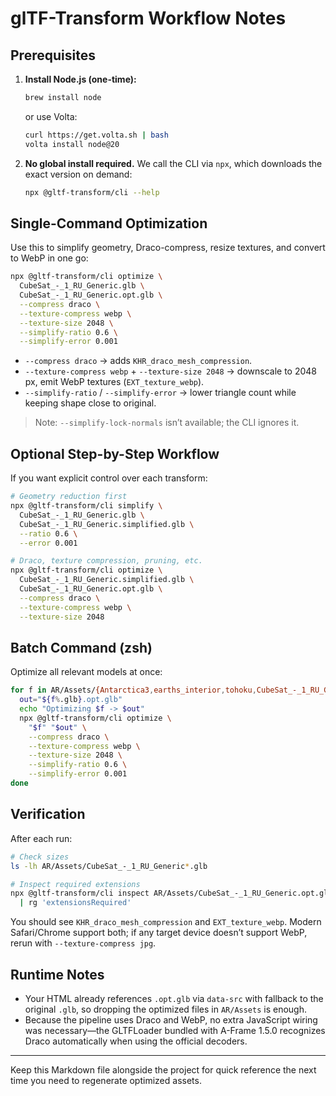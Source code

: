 # glTF-Transform Workflow Notes

## Prerequisites

1. **Install Node.js (one-time):**
   ```bash
   brew install node
   ```
   or use Volta:
   ```bash
   curl https://get.volta.sh | bash
   volta install node@20
   ```

2. **No global install required.** We call the CLI via `npx`, which downloads the exact version on demand:
   ```bash
   npx @gltf-transform/cli --help
   ```

## Single-Command Optimization

Use this to simplify geometry, Draco-compress, resize textures, and convert to WebP in one go:

```bash
npx @gltf-transform/cli optimize \
  CubeSat_-_1_RU_Generic.glb \
  CubeSat_-_1_RU_Generic.opt.glb \
  --compress draco \
  --texture-compress webp \
  --texture-size 2048 \
  --simplify-ratio 0.6 \
  --simplify-error 0.001
```

- `--compress draco` → adds `KHR_draco_mesh_compression`.
- `--texture-compress webp` + `--texture-size 2048` → downscale to 2048 px, emit WebP textures (`EXT_texture_webp`).
- `--simplify-ratio` / `--simplify-error` → lower triangle count while keeping shape close to original.

> Note: `--simplify-lock-normals` isn’t available; the CLI ignores it.

## Optional Step-by-Step Workflow

If you want explicit control over each transform:

```bash
# Geometry reduction first
npx @gltf-transform/cli simplify \
  CubeSat_-_1_RU_Generic.glb \
  CubeSat_-_1_RU_Generic.simplified.glb \
  --ratio 0.6 \
  --error 0.001

# Draco, texture compression, pruning, etc.
npx @gltf-transform/cli optimize \
  CubeSat_-_1_RU_Generic.simplified.glb \
  CubeSat_-_1_RU_Generic.opt.glb \
  --compress draco \
  --texture-compress webp \
  --texture-size 2048
```

## Batch Command (zsh)

Optimize all relevant models at once:

```bash
for f in AR/Assets/{Antarctica3,earths_interior,tohoku,CubeSat_-_1_RU_Generic}.glb; do
  out="${f%.glb}.opt.glb"
  echo "Optimizing $f -> $out"
  npx @gltf-transform/cli optimize \
    "$f" "$out" \
    --compress draco \
    --texture-compress webp \
    --texture-size 2048 \
    --simplify-ratio 0.6 \
    --simplify-error 0.001
done
```

## Verification

After each run:

```bash
# Check sizes
ls -lh AR/Assets/CubeSat_-_1_RU_Generic*.glb

# Inspect required extensions
npx @gltf-transform/cli inspect AR/Assets/CubeSat_-_1_RU_Generic.opt.glb \
  | rg 'extensionsRequired'
```

You should see `KHR_draco_mesh_compression` and `EXT_texture_webp`. Modern Safari/Chrome support both; if any target device doesn’t support WebP, rerun with `--texture-compress jpg`.

## Runtime Notes

- Your HTML already references `.opt.glb` via `data-src` with fallback to the original `.glb`, so dropping the optimized files in `AR/Assets` is enough.
- Because the pipeline uses Draco and WebP, no extra JavaScript wiring was necessary—the GLTFLoader bundled with A-Frame 1.5.0 recognizes Draco automatically when using the official decoders.

---

Keep this Markdown file alongside the project for quick reference the next time you need to regenerate optimized assets.
